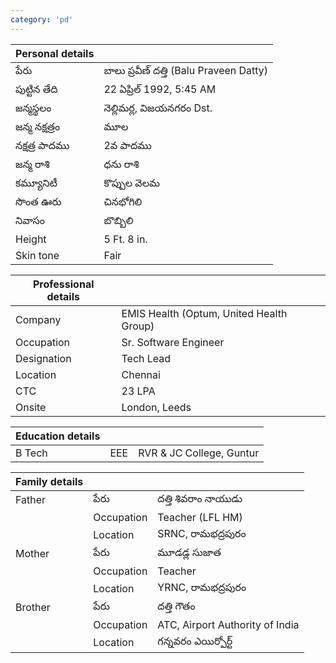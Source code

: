 ```yaml
---
category: 'pd'
---
```


| Personal details |                                  |
| ---------------- | -------------------------------- |
| పేరు               | బాలు ప్రవీణ్ దత్తి (Balu Praveen Datty) |
| పుట్టిన తేది          | 22 ఏప్రిల్ 1992, 5:45 AM            |
| జన్మస్థలం           | నెల్లిమర్ల, విజయనగరం Dst.              |
| జన్మ నక్షత్రం        | మూల                               |
| నక్షత్ర పాదము        | 2వ పాదము                           |
| జన్మ రాశి           | ధను రాశి                            |
| కమ్యూనిటీ            | కొప్పుల వెలమ                         |
| సొంత ఊరు            | చినభోగిలి                            |
| నివాసం              | బొబ్బిలి                             |
| Height           | 5 Ft. 8 in.                      |
| Skin tone        | Fair                             |


| Professional details |                                          |
| -------------------- | ---------------------------------------- |
| Company              | EMIS Health (Optum, United Health Group) |
| Occupation           | Sr. Software Engineer                    |
| Designation          | Tech Lead                                |
| Location             | Chennai                                  |
| CTC                  | 23 LPA                                   |
| Onsite               | London, Leeds                            |

| Education details |     |                          |
| ----------------- | --- | ------------------------ |
| B Tech            | EEE | RVR & JC College, Guntur |

| Family details |            |                                 |
| -------------- | ---------- | ------------------------------- |
| Father         | పేరు         | దత్తి శివరాం నాయుడు                     |
|                | Occupation | Teacher (LFL HM)                |
|                | Location   | SRNC, రామభద్రపురం                   |
| Mother         | పేరు         | మూడడ్ల సుజాత                        |
|                | Occupation | Teacher                         |
|                | Location   | YRNC, రామభద్రపురం                   |
| Brother        | పేరు         | దత్తి గౌతం                          |
|                | Occupation | ATC, Airport Authority of India |
|                | Location   | గన్నవరం ఎయిర్పోర్ట్                    |
